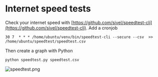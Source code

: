 # Internet speed tests

Check your internet speed with [https://github.com/sivel/speedtest-cli](https://github.com/sivel/speedtest-cli). Add a cronjob

```30 7  * * * /home/ubuntu/venv/bin/speedtest-cli --secure --csv  >> /home/ubuntu/speedtest/speedtest.csv```

Then create a graph with Python

```python speedtest.py speedtest.csv```

![speedtest.png](speedtest.png)